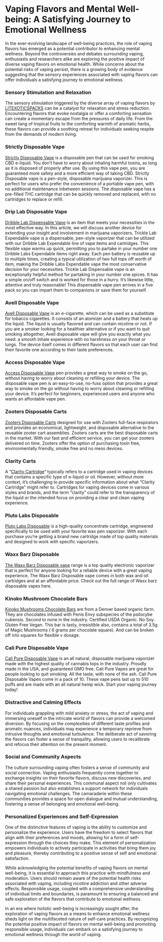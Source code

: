 # Vaping Flavors and Mental Well-being: A Satisfying Journey to Emotional Wellness

In the ever-evolving landscape of well-being practices, the role of vaping flavors has emerged as a potential contributor to enhancing mental wellness. Beyond the controversies and debates surrounding vaping, enthusiasts and researchers alike are exploring the positive impact of diverse vaping flavors on emotional health. While concerns about the potential risks of vaping persist, there is a growing body of evidence suggesting that the sensory experiences associated with vaping flavors can offer individuals a satisfying journey to emotional wellness.

### Sensory Stimulation and Relaxation

The sensory stimulation triggered by the diverse array of vaping flavors by [LITEXOTICSPACKS](https://litexoticspacks.com/) can be a catalyst for relaxation and stress reduction. Encountering flavors that evoke nostalgia or offer a comforting sensation can create a momentary escape from the pressures of daily life. From the sweet tang of tropical fruits to the comforting warmth of aromatic herbs, these flavors can provide a soothing retreat for individuals seeking respite from the demands of modern living.

### Strictly Disposable Vape

[Strictly Disposable Vape](https://litexoticspacks.com/product/strictly-disposable-vape/) is a disposable pen that can be used for smoking CBD e-liquid. You don’t have to worry about inhaling harmful toxins, as long as it is disposed of properly after use. By using this vape pen, you are guaranteed more safety and a more efficient way of taking CBD. Strictly Disposable vape is a pen-style, disposable marijuana vaporizer. This is perfect for users who prefer the convenience of a portable vape pen, with no additional maintenance inbetween sessions. The disposable vape has a pre-filled THC cartridge that can be quickly removed and replaced, with no cartridges to replace or refill.

### Drip Lab Disposable Vape

[Dribble Lab Dispensable Vape](https://litexoticspacks.com/product/drip-lab-disposable-vape/) is an item that meets your necessities in the most effective way. In this article, we will discuss another device for extending your insight and involvement in marijuana vaporizers. Trickle Lab Expendable vape is a dispensable, pen-style vaporizer that can be utilized with our Dribble Lab Expendable line of vape items and cartridges. This flexible vape warms up quick, permitting you to partake in your number one Dribble Labs Expendable items right away. Each pen battery is reusable up to multiple times, creating a typical utilization of two full tops off worth of item, making the Dribble Labs Expendable vape the most conservative decision for your necessities. Trickle Lab Dispensable vape is an exceptionally helpful method for partaking in your number one spices. It has a simple on/off switch and is worked for those in a hurry. It’s likewise little, attentive and truly reasonable! This dispensable vape pen arrives in a five pack so you can impart them to companions or save them for yourself.

### Avell Disposable Vape

[Avell Disposable Vape](https://litexoticspacks.com/product/avell-disposable-vape/) is an e-cigarette, which can be used as a substitute for tobacco cigarettes. It consists of an atomizer and a battery that heats up the liquid. The liquid is usually flavored and can contain nicotine or not. If you are a smoker looking for a healthier alternative or if you want to quit smoking altogether, Avell disposable vape will give you exactly what you need: a smooth inhale experience with no harshness on your throat or lungs. The device itself comes in different flavors so that each user can find their favorite one according to their taste preferences.

### Access Disposable Vape

[Access Disposable Vape](https://litexoticspacks.com/product/access-disposable-vape/) pen provides a great way to smoke on the go, without having to worry about cleaning or refilling your device. The disposable vape pen is an easy-to-use, no-fuss option that provides a great way to smoke on the go without having to worry about cleaning or refilling your device. It’s perfect for beginners, experienced users and anyone who wants an affordable vape pen.

### Zooters Disposable Carts

[Zooters Disposable Carts](https://litexoticspacks.com/product/zooters-disposable-carts/) designed for use with Zooters full-face respirators and provides an economical, lightweight, and disposable alternative to the reusable zooter cart assemblies. Zooters carts are the best disposable carts in the market. With our fast and efficient service, you can get your zooters delivered on time. Zooters offer the option of purchasing toxin free, environmentally friendly, smoke free and no mess devices.

### Clarity Carts

A “[Clarity Cartridge](https://litexoticspacks.com/product/clarity-carts/)” typically refers to a cartridge used in vaping devices that contains a specific type of e-liquid or oil. However, without more context, it’s challenging to provide specific information about what “Clarity Cartridge” might refer to. Cartridges for vaping devices come in various styles and brands, and the term “clarity” could refer to the transparency of the liquid or the intended focus on providing a clear and clean vaping experience.

### Pluto Labs Disposable

[Pluto Labs Disposable](https://litexoticspacks.com/product/pluto-labs-disposable/) is a high-quality concentrate cartridge, engineered specifically to be used with your favorite wax pen vaporizer. With each purchase you’re getting a brand new cartridge made of top quality materials and designed to work with specific vaporizers.

### Waxx Barz Disposable

[The Waxx Barz Disposable vape](https://litexoticspacks.com/product/waxx-barz-disposable/) range is a top quality electronic vaporizer that is perfect for anyone looking for a reliable device with a great vaping experience. The Waxx Barz Disposable vape comes in both wax and oil cartridges and at an affordable price. Check out the full range of Waxx barz disposable vapes here.

### Kinoko Mushroom Chocolate Bars

[Kinoko Mushrooms Chocolate Bars](https://litexoticspacks.com/product/kinoko-mushroom-chocolate-bars/) are from a Denver based organic farm. They are chocolates infused with Penis Envy subspecies of the psilocybe cubensis. Second to none in the industry. Certified USDA Organic. No Soy. Gluten Free Vegan. This bar is tasty, irresistible also, contains a total of 3.5g of Magic Mushrooms ( 6 grams per chocolate square). And can be broken off into squares for flexible v dosage.

### Cali Pure Disposable Vape

[Cali Pure Disposable Vape](https://litexoticspacks.com/product/cali-pure-disposable-vape/) is an all natural, disposable marijuana vaporizer made with the highest quality of cannabis tops in the industry. Proudly made in the USA, and guaranteed GMO free. Cali Pure Vapes are great for people looking to quit smoking. All the taste, with none of the ash. Cali Pure Disposable Vapes come in a pack of 10. These vape pens last up to 510 puffs and are made with an all natural hemp wick. Start your vaping journey today!

### Distractive and Calming Effects

For individuals grappling with mild anxiety or stress, the act of vaping and immersing oneself in the intricate world of flavors can provide a welcomed diversion. By focusing on the complexities of different taste profiles and aromatic nuances, individuals may experience a temporary reprieve from intrusive thoughts and emotional turbulence. The deliberate act of savoring the flavors can foster a sense of tranquility, allowing users to recalibrate and refocus their attention on the present moment.

### Social and Community Aspects

The culture surrounding vaping often fosters a sense of community and social connection. Vaping enthusiasts frequently come together to exchange insights on their favorite flavors, discuss new discoveries, and share their personal experiences. This communal aspect not only cultivates a shared passion but also establishes a support network for individuals navigating emotional challenges. The camaraderie within these communities provides a space for open dialogue and mutual understanding, fostering a sense of belonging and emotional well-being.

### Personalized Experiences and Self-Expression

One of the distinctive features of vaping is the ability to customize and personalize the experience. Users have the freedom to select flavors that align with their preferences and moods, allowing for a form of self-expression through the choices they make. This element of personalization empowers individuals to actively participate in activities that bring them joy and pleasure, thereby contributing to a positive sense of self and emotional satisfaction.

While acknowledging the potential benefits of vaping flavors on mental well-being, it is essential to approach this practice with mindfulness and moderation. Users should remain aware of the potential health risks associated with vaping, including nicotine addiction and other adverse effects. Responsible usage, coupled with a comprehensive understanding of individual limits and boundaries, is paramount to ensuring a balanced and safe exploration of the flavors that contribute to emotional wellness.

In an era where holistic well-being is increasingly sought after, the exploration of vaping flavors as a means to enhance emotional wellness sheds light on the multifaceted nature of self-care practices. By recognizing the potential positive impact of flavors on mental well-being and promoting responsible usage, individuals can embark on a satisfying journey to emotional wellness through the world of vaping.
